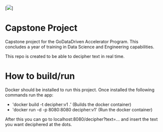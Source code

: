 [![](https://images.microbadger.com/badges/image/nielsdenissen/decipher-capstone.svg)]

# Capstone Project
Capstone project for the GoDataDriven Accelerator Program. 
This concludes a year of training in Data Science and Engineering capabilities.

This repo is created to be able to decipher text in real time.

# How to build/run
Docker should be installed to run this project. Once installed the following commands run the app:
- 'docker build -t decipher:v1 .' (Builds the docker container)
- 'docker run -d -p 8080:8080 decipher:v1' (Run the docker container)

After this you can go to localhost:8080/decipher?text=... and insert the text you want deciphered at the dots.
